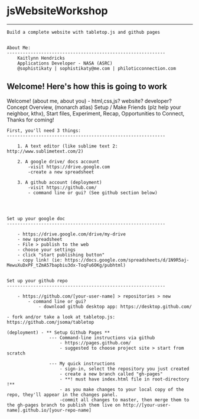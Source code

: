 # jsWebsiteWorkshop
------------------------------------------------------------
	Build a complete website with tabletop.js and github pages


	About Me:
	------------------------------------------------------------
		Kaitlynn Hendricks
		Applications Developer - NASA (ASRC)
		@sophistikaty | sophistikaty@me.com | philoticconnection.com
		


Welcome! Here's how this is going to work
------------------------------------------------------------
Welcome! (about me, about you) - html,css,js? website? developer?
	Concept Overview, (monarch atlas)
		Setup / Make Friends (plz help your neighbor, kthx), 
			Start files,
				Experiment, 
					Recap, 
						Opportunities to Connect, 
							Thanks for coming!

	First, you'll need 3 things:
	------------------------------------------------------------
		
		1. A text editor (like sublime text 2: http://www.sublimetext.com/2)

		2. A google drive/ docs account 
			-visit https://drive.google.com
			-create a new spreadsheet

		3. A github account (deployment)
			-visit https://github.com/
			- command line or gui? (See github section below)

		


	Set up your google doc
	------------------------------------------------------------

		- https://drive.google.com/drive/my-drive
		- new spreadsheet
		- File > publish to the web
		- choose your settings 
		- click "start publishing button"
		- copy link! (ie: https://docs.google.com/spreadsheets/d/1N9R5aj-MewuXuDxPF_tZmA57bapbiu3dx-ToqFu6OKg/pubhtml)


	Set up your github repo
	------------------------------------------------------------

		- https://github.com/[your-user-name] > repositories > new
			- command line or gui?
				- download github desktop app: https://desktop.github.com/

	- fork and/or take a look at tabletop.js: https://github.com/jsoma/tabletop

	(deployment) - ** Setup Github Pages ** 
					--- Command-line instructions via github
						- https://pages.github.com/ 
						- suggested to choose project site > start from scratch

					--- My quick instructions
						- sign-in, select the repository you just created
						- create a new branch called "gh-pages"
						- **! must have index.html file in root-directory !**
						- as you make changes to your local copy of the repo, they'll appear in the changes panel.
						-commit all changes to master, then merge them to the gh-pages branch to publish them live on http://[your-user-name].github.io/[your-repo-name]
